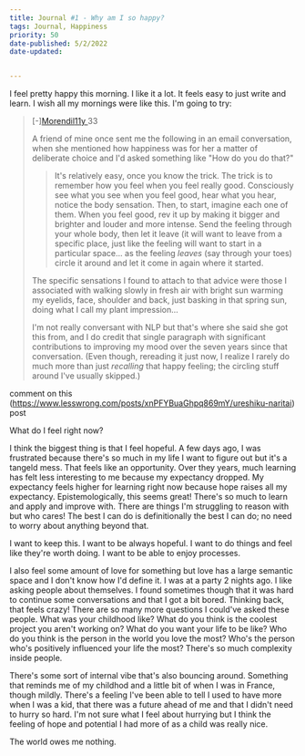 ```yaml
---
title: Journal #1 - Why am I so happy?
tags: Journal, Happiness
priority: 50
date-published: 5/2/2022
date-updated: 


---
```


I feel pretty happy this morning. I like it a lot. It feels easy to just write and learn. I wish all my mornings were like this. I'm going to try:

> [-][Morendil](https://www.lesswrong.com/users/morendil)[11y ](https://www.lesswrong.com/posts/xnPFYBuaGhpq869mY/ureshiku-naritai?commentId=EfjTRkCHiJPyqLq4o)33 
>
> A friend of mine once sent me the following in an email conversation, when she mentioned how happiness was for her a matter of deliberate choice and I'd asked something like "How do you do that?"
>
> > It's relatively easy, once you know the trick. The trick is to remember how you feel when you feel really good. Consciously see what you see when you feel good, hear what you hear, notice the body sensation. Then, to start, imagine each one of them. When you feel good, rev it up by making it bigger and brighter and louder and more intense. Send the feeling through your whole body, then let it leave (it will want to leave from a specific place, just like the feeling will want to start in a particular space... as the feeling *leaves* (say through your toes) circle it around and let it come in again where it started.
>
> The specific sensations I found to attach to that advice were those I associated with walking slowly in fresh air with bright sun warming my eyelids, face, shoulder and back, just basking in that spring sun, doing what I call my plant impression...
>
> I'm not really conversant with NLP but that's where she said she got this from, and I do credit that single paragraph with significant contributions to improving my mood over the seven years since that conversation. (Even though, rereading it just now, I realize I rarely do much more than just *recalling* that happy feeling; the circling stuff around I've usually skipped.)

comment on this (https://www.lesswrong.com/posts/xnPFYBuaGhpq869mY/ureshiku-naritai) post

What do I feel right now?

I think the biggest thing is that I feel hopeful. A few days ago, I was frustrated because there's so much in my life I want to figure out but it's a tangeld mess. That feels like an opportunity. Over they years, much learning has felt less interesting to me because my expectancy dropped. My expectancy feels higher for learning right now because hope raises all my expectancy. Epistemologically, this seems great! There's so much to learn and apply and improve with. There are things I'm struggling to reason with but who cares! The best I can do is definitionally the best I can do; no need to worry about anything beyond that. 

I want to keep this. I want to be always hopeful. I want to do things and feel like they're worth doing. I want to be able to enjoy processes. 

I also feel some amount of love for something but love has a large semantic space and I don't know how I'd define it. I was at a party 2 nights ago. I like asking people about themselves. I found sometimes though that it was hard to continue some conversations and that I got a bit bored. Thinking back, that feels crazy! There are so many more questions I could've asked these people. What was your childhood like? What do you think is the coolest project you aren't working on? What do you want your life to be like? Who do you think is the person in the world you love the most? Who's the person who's positively influenced your life the most? There's so much complexity inside people. 

There's some sort of internal vibe that's also bouncing around. Something that reminds me of my childhod and a little bit of when I was in France, though mildly. There's a feeling I've been able to tell I used to have more when I was a kid, that there was a future ahead of me and that I didn't need to hurry so hard. I'm not sure what I feel about hurrying but I think the feeling of hope and potential I had more of as a child was really nice. 

The world owes me nothing. 